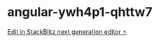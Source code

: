 # angular-ywh4p1-qhttw7

[Edit in StackBlitz next generation editor ⚡️](https://stackblitz.com/~/github.com/CL-Ionic-Reshift/angular-ywh4p1-qhttw7)